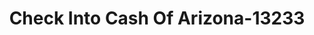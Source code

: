 ---
f_zip-code: 85635
f_state-code: AZ
title: Check Into Cash Of Arizona-13233
f_phone: 520-452-0802
f_city-only: Vista
f_address: 629 North Highway 90 Bypass Sierra Vista
f_location-unique-id: '13233'
slug: check-into-cash-of-arizona-13233
updated-on: '2024-05-30T13:46:58.046Z'
created-on: '2024-05-30T13:36:59.803Z'
published-on: '2024-05-30T13:54:32.469Z'
f_city-state: cms/city/vista-az.md
f_company: cms/company/check-into-cash-of-arizona.md
f_state: cms/state/arizona.md
layout: '[payday-loan].html'
tags: payday-loan
---
